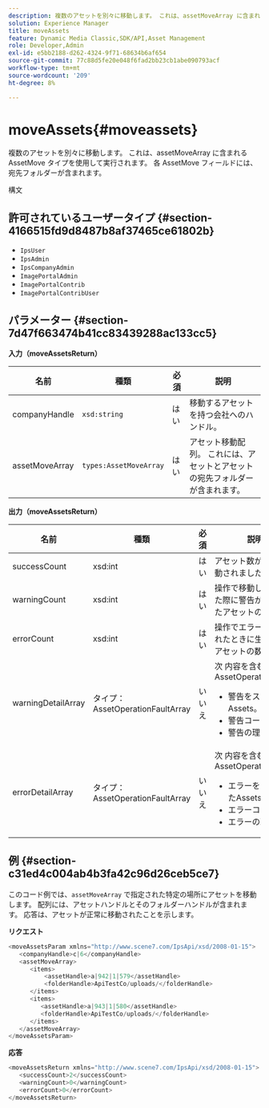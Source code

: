 ```yaml
---
description: 複数のアセットを別々に移動します。 これは、assetMoveArray に含まれる AssetMove タイプを使用して実行されます。 各 AssetMove フィールドには、宛先フォルダーが含まれます。
solution: Experience Manager
title: moveAssets
feature: Dynamic Media Classic,SDK/API,Asset Management
role: Developer,Admin
exl-id: e5bb2188-d262-4324-9f71-68634b6af654
source-git-commit: 77c88d5fe20e048f6fad2bb23cb1abe090793acf
workflow-type: tm+mt
source-wordcount: '209'
ht-degree: 8%

---
```


# moveAssets{#moveassets}

複数のアセットを別々に移動します。 これは、assetMoveArray に含まれる AssetMove タイプを使用して実行されます。 各 AssetMove フィールドには、宛先フォルダーが含まれます。

構文

## 許可されているユーザータイプ {#section-4166515fd9d8487b8af37465ce61802b}

* `IpsUser`
* `IpsAdmin`
* `IpsCompanyAdmin`
* `ImagePortalAdmin`
* `ImagePortalContrib`
* `ImagePortalContribUser`

## パラメーター {#section-7d47f663474b41cc83439288ac133cc5}

**入力（moveAssetsReturn）**

| 名前 | 種類 | 必須 | 説明 |
|---|---|---|---|
| companyHandle | `xsd:string` | はい | 移動するアセットを持つ会社へのハンドル。 |
| assetMoveArray | `types:AssetMoveArray` | はい | アセット移動配列。 これには、アセットとアセットの宛先フォルダーが含まれます。 |

**出力（moveAssetsReturn）**

<table id="table_FD902FAB4F98413C8A051270ADD7D9C7"> 
 <thead> 
  <tr> 
   <th colname="col1" class="entry"> 名前 </th> 
   <th colname="col2" class="entry"> 種類 </th> 
   <th colname="col3" class="entry"> 必須 </th> 
   <th colname="col4" class="entry"> 説明 </th> 
  </tr> 
 </thead>
 <tbody> 
  <tr> 
   <td colname="col1"> <span class="codeph"> <span class="varname"> successCount</span> </span> </td> 
   <td colname="col2"> <span class="codeph"> xsd:int</span> </td> 
   <td colname="col3"> はい </td> 
   <td colname="col4"> アセット数が正常に移動されました。 </td> 
  </tr> 
  <tr> 
   <td colname="col1"> <span class="codeph"> <span class="varname"> warningCount</span> </span> </td> 
   <td colname="col2"> <span class="codeph"> xsd:int</span> </td> 
   <td colname="col3"> はい </td> 
   <td colname="col4"> 操作で移動しようとした際に警告が生成されたアセットの数。 </td> 
  </tr> 
  <tr> 
   <td colname="col1"> <span class="codeph"> <span class="varname"> errorCount</span> </span> </td> 
   <td colname="col2"> <span class="codeph"> xsd:int</span> </td> 
   <td colname="col3"> はい </td> 
   <td colname="col4"> 操作でエラーが移動されたときに生成されたアセットの数。 </td> 
  </tr> 
  <tr> 
   <td colname="col1"> <span class="codeph"> <span class="varname"> warningDetailArray</span> </span> </td> 
   <td colname="col2"> <span class="codeph"> タイプ：AssetOperationFaultArray</span> </td> 
   <td colname="col3"> いいえ </td> 
   <td colname="col4"> 次 <span class="codeph"> 内容を含む AssetOperationFaults</span> 
    <ul id="ul_689F4A87A68140F18DFB43868226A409"> 
     <li id="li_274C8BF5932F4AF584AA92F25E0F33C6">警告をスローしたAssets。 </li> 
     <li id="li_5CC4A9120CA94F968CAF0D0135C49E0A">警告コード。 </li> 
     <li id="li_AEC91FA68B2E43BC8BAA108C743F5667">警告の理由。 </li> 
    </ul> </td> 
  </tr> 
  <tr> 
   <td colname="col1"> <span class="codeph"> <span class="varname"> errorDetailArray</span> </span> </td> 
   <td colname="col2"> <span class="codeph"> タイプ：AssetOperationFaultArray</span> </td> 
   <td colname="col3"> いいえ </td> 
   <td colname="col4"> 次 <span class="codeph"> 内容を含む AssetOperationFaults</span> 
    <ul id="ul_C397BC384A134F429D01ADA28DF2E097"> 
     <li id="li_EAEBB5F539164480BA9EAA7C8FFBF69A">エラーをスローしたAssets。 </li> 
     <li id="li_F96D5FBB2F7A402AA36D8DFA3971391D">エラーコード。 </li> 
     <li id="li_F610415E416F43DDA4B1DBF1897E2F61">エラーの理由。 </li> 
    </ul> </td> 
  </tr> 
 </tbody> 
</table>

## 例 {#section-c31ed4c004ab4b3fa42c96d26ceb5ce7}

このコード例では、`assetMoveArray` で指定された特定の場所にアセットを移動します。 配列には、アセットハンドルとそのフォルダーハンドルが含まれます。 応答は、アセットが正常に移動されたことを示します。

**リクエスト**

```java
<moveAssetsParam xmlns="http://www.scene7.com/IpsApi/xsd/2008-01-15">
   <companyHandle>c|6</companyHandle>
   <assetMoveArray>
      <items>
          <assetHandle>a|942|1|579</assetHandle>
          <folderHandle>ApiTestCo/uploads/</folderHandle>
      </items>
      <items>
         <assetHandle>a|943|1|580</assetHandle>
         <folderHandle>ApiTestCo/uploads/</folderHandle>
      </items>
   </assetMoveArray>
</moveAssetsParam>
```

**応答**

```java
<moveAssetsReturn xmlns="http://www.scene7.com/IpsApi/xsd/2008-01-15">
   <successCount>2</successCount>
   <warningCount>0</warningCount>
   <errorCount>0</errorCount>
</moveAssetsReturn>
```
